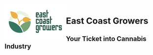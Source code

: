 
<img align="left" width="200"  alt="ecg-logo" src="/frontend/src/assets/images/ecg-logo.png">

# East Coast Growers

## Your Ticket into Cannabis Industry
